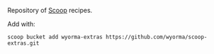 Repository of [Scoop](http://scoop.sh) recipes.

Add with:

```
scoop bucket add wyorma-extras https://github.com/wyorma/scoop-extras.git
````
